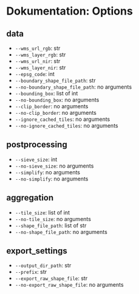 # Dokumentation: Options

## data

- `--wms_url_rgb`: str
- `--wms_layer_rgb`: str
- `--wms_url_nir`: str
- `--wms_layer_nir`: str
- `--epsg_code`: int
- `--boundary_shape_file_path`: str
- `--no-boundary_shape_file_path`: no arguments
- `--bounding_box`: list of int
- `--no-bounding_box`: no arguments
- `--clip_border`: no arguments
- `--no-clip_border`: no arguments
- `--ignore_cached_tiles`: no arguments
- `--no-ignore_cached_tiles`: no arguments

## postprocessing

- `--sieve_size`: int
- `--no-sieve_size`: no arguments
- `--simplify`: no arguments
- `--no-simplify`: no arguments

## aggregation

- `--tile_size`: list of int
- `--no-tile_size`: no arguments
- `--shape_file_path`: list of str
- `--no-shape_file_path`: no arguments

## export_settings

- `--output_dir_path`: str
- `--prefix`: str
- `--export_raw_shape_file`: str
- `--no-export_raw_shape_file`: no arguments